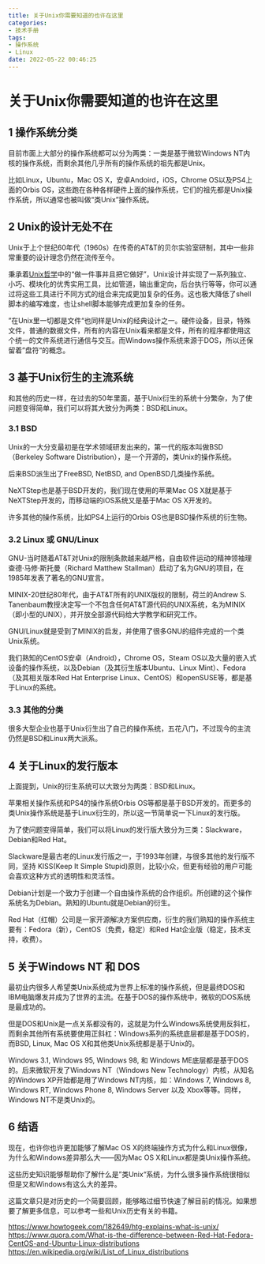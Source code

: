 ```yaml
---
title: 关于Unix你需要知道的也许在这里
categories:
- 技术手册
tags:
- 操作系统
- Linux
date: 2022-05-22 00:46:25
---
```


# 关于Unix你需要知道的也许在这里

## 1 操作系统分类

目前市面上大部分的操作系统都可以分为两类：一类是基于微软Windows NT内核的操作系统，而剩余其他几乎所有的操作系统的祖先都是Unix。

比如Linux，Ubuntu，Mac OS X，安卓Andoird，iOS，Chrome OS以及PS4上面的Orbis OS，这些跑在各种各样硬件上面的操作系统，它们的祖先都是Unix操作系统，所以通常也被叫做“类Unix”操作系统。

## 2 Unix的设计无处不在

Unix于上个世纪60年代（1960s）在传奇的AT&T的贝尔实验室研制，其中一些非常重要的设计理念仍然在流传至今。

秉承着[Unix哲学](https://en.wikipedia.org/wiki/Unix_philosophy)中的“做一件事并且把它做好”，Unix设计并实现了一系列独立、小巧、模块化的优秀实用工具，比如管道，输出重定向，后台执行等等，你可以通过将这些工具进行不同方式的组合来完成更加复杂的任务。这也极大降低了shell脚本的编写难度，也让shell脚本能够完成更加复杂的任务。

”在Unix里一切都是文件“也同样是Unix的经典设计之一。硬件设备，目录，特殊文件，普通的数据文件，所有的内容在Unix看来都是文件，所有的程序都使用这个统一的文件系统进行通信与交互。而Windows操作系统来源于DOS，所以还保留着”盘符“的概念。

## 3 基于Unix衍生的主流系统

和其他的历史一样，在过去的50年里面，基于Unix衍生的系统十分繁杂，为了使问题变得简单，我们可以将其大致分为两类：BSD和Linux。

### 3.1 BSD

Unix的一大分支最初是在学术领域研发出来的，第一代的版本叫做BSD（Berkeley Software Distribution），是一个开源的，类Unix的操作系统。

后来BSD派生出了FreeBSD, NetBSD, and OpenBSD几类操作系统。

NeXTStep也是基于BSD开发的，我们现在使用的苹果Mac OS X就是基于NeXTStep开发的，而移动端的iOS系统又是基于Mac OS X开发的。

许多其他的操作系统，比如PS4上运行的Orbis OS也是BSD操作系统的衍生物。

### 3.2 Linux 或 GNU/Linux

GNU-当时随着AT&T对Unix的限制条款越来越严格，自由软件运动的精神领袖理查德·马修·斯托曼（Richard Matthew Stallman）启动了名为GNU的项目，在1985年发表了著名的GNU宣言。

MINIX-20世纪80年代，由于AT&T所有的UNIX版权的限制，荷兰的Andrew S. Tanenbaum教授决定写一个不包含任何AT&T源代码的UNIX系统，名为MINIX（即小型的UNIX），并开放全部源代码给大学教学和研究工作。

GNU/Linux就是受到了MINIX的启发，并使用了很多GNU的组件完成的一个类Unix系统。

我们熟知的CentOS安卓（Android），Chrome OS，Steam OS以及大量的嵌入式设备的操作系统，以及Debian（及其衍生版本Ubuntu、Linux Mint）、Fedora（及其相关版本Red Hat Enterprise Linux、CentOS）和openSUSE等，都是基于Linux的系统。

### 3.3 其他的分类

很多大型企业也基于Unix衍生出了自己的操作系统，五花八门，不过现今的主流仍然是BSD和Linux两大派系。

## 4 关于Linux的发行版本

上面提到，Unix的衍生系统可以大致分为两类：BSD和Linux。

苹果相关操作系统和PS4的操作系统Orbis OS等都是基于BSD开发的。而更多的类Unix操作系统是基于Linux衍生的，所以这一节简单说一下Linux的发行版。

为了使问题变得简单，我们可以将Linux的发行版大致分为三类：Slackware，Debian和Red Hat。

Slackware是最古老的Linux发行版之一，于1993年创建，与很多其他的发行版不同，坚持 KISS(Keep It Simple Stupid)原则，比较小众，但更有经验的用户可能会喜欢这种方式的透明性和灵活性。

Debian计划是一个致力于创建一个自由操作系统的合作组织。所创建的这个操作系统名为Debian。熟知的Ubuntu就是Debian的衍生。

Red Hat（红帽）公司是一家开源解决方案供应商，衍生的我们熟知的操作系统主要有：Fedora（新），CentOS（免费，稳定）和Red Hat企业版（稳定，技术支持，收费）。

## 5 关于Windows NT 和 DOS

最初业内很多人希望类Unix系统成为世界上标准的操作系统，但是最终DOS和IBM电脑爆发并成为了世界的主流。在基于DOS的操作系统中，微软的DOS系统是最成功的。

但是DOS和Unix是一点关系都没有的，这就是为什么Windows系统使用反斜杠，而剩余其他所有系统要使用正斜杠：Windows系列的系统底层都是基于DOS的，而BSD, Linux, Mac OS X和其他类Unix系统都是基于Unix的。

Windows 3.1, Windows 95, Windows 98, 和 Windows ME底层都是基于DOS的。后来微软开发了Windows NT（Windows New Technology）内核，从知名的Windows XP开始都是用了Windows NT内核，如：Windows 7, Windows 8, Windows RT, Windows Phone 8, Windows Server 以及 Xbox等等。同样，Windows NT不是类Unix的。

## 6 结语

现在，也许你也许更加能够了解Mac OS X的终端操作方式为什么和Linux很像，为什么和Windows差异那么大——因为Mac OS X和Linux都是类Unix操作系统。

这些历史知识能够帮助你了解什么是”类Unix“系统，为什么很多操作系统很相似但是又和Windows有这么大的差异。

这篇文章只是对历史的一个简要回顾，能够略过细节快速了解目前的情况。如果想要了解更多信息，可以参考一些和Unix历史有关的书籍。












https://www.howtogeek.com/182649/htg-explains-what-is-unix/
https://www.quora.com/What-is-the-difference-between-Red-Hat-Fedora-CentOS-and-Ubuntu-Linux-distributions
https://en.wikipedia.org/wiki/List_of_Linux_distributions